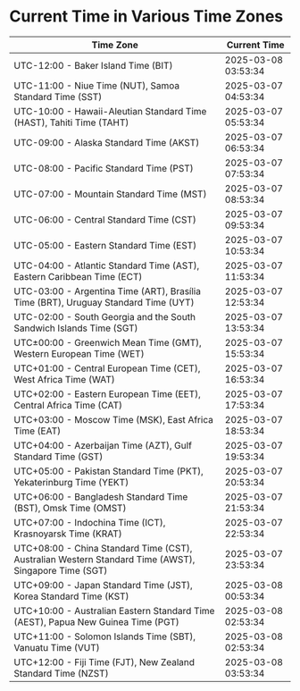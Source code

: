 # Current Time in Various Time Zones

| Time Zone | Current Time |
|-----------|--------------|
| UTC-12:00 - Baker Island Time (BIT) | 2025-03-08 03:53:34 |
| UTC-11:00 - Niue Time (NUT), Samoa Standard Time (SST) | 2025-03-07 04:53:34 |
| UTC-10:00 - Hawaii-Aleutian Standard Time (HAST), Tahiti Time (TAHT) | 2025-03-07 05:53:34 |
| UTC-09:00 - Alaska Standard Time (AKST) | 2025-03-07 06:53:34 |
| UTC-08:00 - Pacific Standard Time (PST) | 2025-03-07 07:53:34 |
| UTC-07:00 - Mountain Standard Time (MST) | 2025-03-07 08:53:34 |
| UTC-06:00 - Central Standard Time (CST) | 2025-03-07 09:53:34 |
| UTC-05:00 - Eastern Standard Time (EST) | 2025-03-07 10:53:34 |
| UTC-04:00 - Atlantic Standard Time (AST), Eastern Caribbean Time (ECT) | 2025-03-07 11:53:34 |
| UTC-03:00 - Argentina Time (ART), Brasília Time (BRT), Uruguay Standard Time (UYT) | 2025-03-07 12:53:34 |
| UTC-02:00 - South Georgia and the South Sandwich Islands Time (SGT) | 2025-03-07 13:53:34 |
| UTC±00:00 - Greenwich Mean Time (GMT), Western European Time (WET) | 2025-03-07 15:53:34 |
| UTC+01:00 - Central European Time (CET), West Africa Time (WAT) | 2025-03-07 16:53:34 |
| UTC+02:00 - Eastern European Time (EET), Central Africa Time (CAT) | 2025-03-07 17:53:34 |
| UTC+03:00 - Moscow Time (MSK), East Africa Time (EAT) | 2025-03-07 18:53:34 |
| UTC+04:00 - Azerbaijan Time (AZT), Gulf Standard Time (GST) | 2025-03-07 19:53:34 |
| UTC+05:00 - Pakistan Standard Time (PKT), Yekaterinburg Time (YEKT) | 2025-03-07 20:53:34 |
| UTC+06:00 - Bangladesh Standard Time (BST), Omsk Time (OMST) | 2025-03-07 21:53:34 |
| UTC+07:00 - Indochina Time (ICT), Krasnoyarsk Time (KRAT) | 2025-03-07 22:53:34 |
| UTC+08:00 - China Standard Time (CST), Australian Western Standard Time (AWST), Singapore Time (SGT) | 2025-03-07 23:53:34 |
| UTC+09:00 - Japan Standard Time (JST), Korea Standard Time (KST) | 2025-03-08 00:53:34 |
| UTC+10:00 - Australian Eastern Standard Time (AEST), Papua New Guinea Time (PGT) | 2025-03-08 02:53:34 |
| UTC+11:00 - Solomon Islands Time (SBT), Vanuatu Time (VUT) | 2025-03-08 02:53:34 |
| UTC+12:00 - Fiji Time (FJT), New Zealand Standard Time (NZST) | 2025-03-08 03:53:34 |
